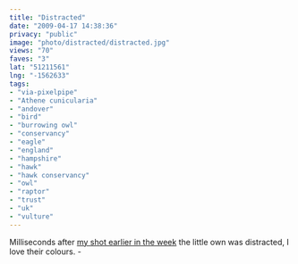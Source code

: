 ```yaml
---
title: "Distracted"
date: "2009-04-17 14:38:36"
privacy: "public"
image: "photo/distracted/distracted.jpg"
views: "70"
faves: "3"
lat: "51211561"
lng: "-1562633"
tags:
- "via-pixelpipe"
- "Athene cunicularia"
- "andover"
- "bird"
- "burrowing owl"
- "conservancy"
- "eagle"
- "england"
- "hampshire"
- "hawk"
- "hawk conservancy"
- "owl"
- "raptor"
- "trust"
- "uk"
- "vulture"
---
```

Milliseconds after <a href="/photos/2009/04/12/portrait-of-a-burrowing-owl">my shot earlier in the week</a> the little own was distracted, I love their colours. - <a href="/photos/2009/04/17/distracted"></a>
